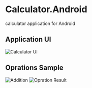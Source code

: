 # Calculator.Android
calculator application for Android

## Application UI
![Calculator UI](https://github.com/HartzFrequency/Calculator.Android/assets/94034434/83dd5d5d-bd2b-429a-9e8c-be04eccb73a7)

## Oprations Sample
![Addition](https://github.com/HartzFrequency/Calculator.Android/assets/94034434/374941e8-fe22-4221-ad8b-a51efcfd481b)
![Opration Result](https://github.com/HartzFrequency/Calculator.Android/assets/94034434/75530796-4802-409c-bc90-502cbbc6c304)
